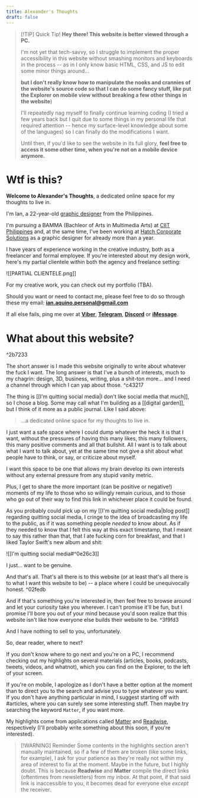 ```yaml
---
title: Alexander's Thoughts
draft: false
---
```



> [!TIP] Quick Tip!
> **Hey there! This website is better viewed through a PC.** 
> 
> I'm not yet that tech-savvy, so I struggle to implement the proper accessibility in this website without smashing monitors and keyboards in the process -- as in I only know basic HTML, CSS, and JS to edit some minor things around... 
> 
> **but I don't really know how to manipulate the nooks and crannies of the website's source code so that I can do some fancy stuff, like put the Explorer on mobile view without breaking a few other things in the website**)
> 
> I'll repeatedly nag myself to finally continue learning coding (I tried a few years back but I quit due to some things in my personal life that required attention -- hence my surface-level knowledge about some of the languages) so I can finally do the modifications I want. 
> 
> Until then, if you'd like to see the website in its full glory, **feel free to access it some other time, when you're not on a mobile device anymore.**


# Wtf is this?

**Welcome to Alexander's Thoughts**, a dedicated online space for my thoughts to live in.

I'm Ian, a 22-year-old [graphic designer](https://www.linkedin.com/in/theianaquino1/) from the Philippines. 

I'm pursuing a BAMMA (Bachleor of Arts in Multimedia Arts) at [CIIT Philippines](https://www.ciit.edu.ph/) and, at the same time, I've been working at [Hatch Corporate Solutions](https://www.instagram.com/hatch.solutions/?hl=en) as a graphic designer for already more than a year. 

I have years of experience working in the creative industry, both as a freelancer and formal employee. If you're interested about my design work, here's my partial clientele within both the agency and freelance setting:

![[PARTIAL CLIENTELE.png]]

For my creative work, you can check out my portfolio (TBA).

Should you want or need to contact me, please feel free to do so through these my email: **ian.aquino.personal@gmail.com**


If all else fails, ping me over at [**Viber**](viber://chat?number=%2B639756833648), [**Telegram**](https://telegram.me/soro_ffs), [**Discord**](https://discord.com/channels/@me) or [**iMessage**](tel://09756833648).
# What about this website?

^2b7233

The short answer is I made this website originally to write about whatever the fuck I want. The long answer is that I've a bunch of interests, much to my chagrin: design, 3D, business, writing, plus a shit-ton more... and I need a channel through which I can yap about those. ^c43217

The thing is [[I'm quitting social media|I don't like social media that much]], so I chose a blog. Some may call what I'm building as a [[digital garden]], but I think of it more as a public journal. Like I said above:

>...a dedicated online space for my thoughts to live in.

I just want a safe space where I could dump whatever the heck it is that I want, without the pressures of having this many likes, this many followers, this many positive comments and all that bullshit. All I want is to talk about what I want to talk about, yet at the same time not give a shit about what people have to think, or say, or criticize about myself.

I want this space to be one that allows my brain develop its own interests without any external pressure from any stupid vanity metric.

Plus, I get to share the more important (can be positive or negative!) moments of my life to those who so willingly remain curious, and to those who go out of their way to find this link in whichever place it could be found.

As you probably could pick up on my [[I'm quitting social media|blog post]] regarding quitting social media, I cringe to the idea of broadcasting my life to the public, as if it was something people *needed* to know about. As if they needed to know that I felt this way at this exact timestamp, that I meant to say this rather than that, that I ate fucking corn for breakfast, and that I liked Taylor Swift's new album and shit:

![[I'm quitting social media#^0e26c3]]

I just... want to be genuine.

And that's all. That's all there is to this website (or at least that's all there is to what I want this website to be) -- a place where I could be unequivocally honest. ^02fedb

And if that's something you're interested in, then feel free to browse around and let your curiosity take you wherever. I can't promise it'll be fun, but I promise I'll bore you out of your mind because you'd soon realize that this website isn't like how everyone else builds their website to be. ^3f9fd3

And I have nothing to sell to you, unfortunately.

So, dear reader, where to next?

If you don't know where to go next and you're on a PC, I recommend checking out my highlights on several materials (articles, books, podcasts, tweets, videos, and whatnot), which you can find on the Explorer, to the left of your screen.

If you're on mobile, I apologize as I don't have a better option at the moment than to direct you to the search and advise you to type whatever you want. If you don't have anything particular in mind, I suggest starting off with #articles, where you can surely see some interesting stuff. Then maybe try searching the keyword `Matter`, if you want more.

My highlights come from applications called [Matter](https://web.getmatter.com/referral/4gs6wuqe) and [Readwise](https://readwise.io/i/ian161), respectively (I'll probably write something about this soon, if you're interested).


> [!WARNING] Reminder
> Some contents in the highlights section aren't manually maintained, so if a few of them are broken (like some links, for example), I ask for your patience as they're really not within my area of interest to fix at the moment. Maybe in the future, but I highly doubt. This is because **Readwise** and **Matter** compile the direct links (oftentimes from newsletters) from my inbox. At that point, if that said link is inaccessible to you, it becomes dead for everyone else *except* the receiver.
